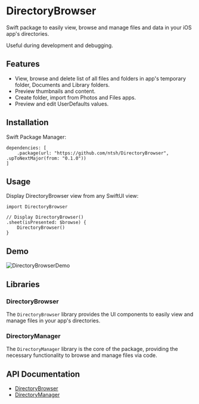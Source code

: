 # DirectoryBrowser

Swift package to easily view, browse and manage files and data in your iOS app's directories. 

Useful during development and debugging.

## Features

- View, browse and delete list of all files and folders in app's temporary folder, Documents and Library folders.
- Preview thumbnails and content.
- Create folder, import from Photos and Files apps.
- Preview and edit UserDefaults values.

## Installation

Swift Package Manager:

```
dependencies: [
    .package(url: "https://github.com/ntsh/DirectoryBrowser", .upToNextMajor(from: "0.1.0"))
]
```

## Usage

Display DirectoryBrowser view from any SwiftUI view:

```
import DirectoryBrowser

// Display DirectoryBrowser()
.sheet(isPresented: $browse) {
    DirectoryBrowser()
}
```

## Demo

![DirectoryBrowserDemo](https://user-images.githubusercontent.com/2085458/228767225-6ef60c17-68ce-4bf3-859f-86d1c6b192a4.gif)

## Libraries

### DirectoryBrowser

The `DirectoryBrowser` library provides the UI components to easily view and manage files in your app's directories.

### DirectoryManager

The `DirectoryManager` library is the core of the package, providing the necessary functionality to browse and manage files via code.

## API Documentation

- [DirectoryBrowser](Sources/DirectoryBrowser/README.md)
- [DirectoryManager](Sources/DirectoryManager/README.md)
